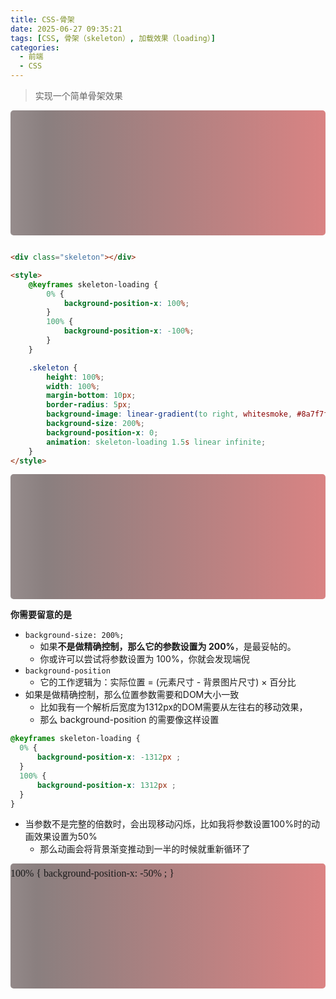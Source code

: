 ```yaml
---
title: CSS-骨架
date: 2025-06-27 09:35:21
tags: [CSS, 骨架（skeleton）, 加载效果（loading）]
categories:
  - 前端
  - CSS
---
```


<style>
    @keyframes css-skeleton-loading {
        0% {
            background-position-x: 100% ;
        }
        100% {
            background-position-x: -100% ;
        }
    }

    @keyframes css-skeleton-loading-2 {
        0% {
            background-position-x: 100% ;
        }
        100% {
            background-position-x: -50% ;
        }
    }
    .css-skeleton, .css-skeleton-2 {
        height: 100%;
        width: 100%;
        margin-bottom: 10px;
        border-radius: 5px;
        background-image: linear-gradient(to right, whitesmoke, #8a7f7f, #e38484);
        background-size: 200%;
        background-position-x: 0 ;
    }
    .css-skeleton {
        animation: css-skeleton-loading 1.5s linear infinite;
    }
    .css-skeleton-2 {
        animation: css-skeleton-loading-2 1.5s linear infinite;
    }
</style>

> 实现一个简单骨架效果

<div style="width: 100%; height: 200px" class="my-8">
    <div class="css-skeleton"></div>
</div>

<!--more-->

```html

<div class="skeleton"></div>

<style>
    @keyframes skeleton-loading {
        0% {
            background-position-x: 100%;
        }
        100% {
            background-position-x: -100%;
        }
    }

    .skeleton {
        height: 100%;
        width: 100%;
        margin-bottom: 10px;
        border-radius: 5px;
        background-image: linear-gradient(to right, whitesmoke, #8a7f7f, #e38484);
        background-size: 200%;
        background-position-x: 0;
        animation: skeleton-loading 1.5s linear infinite;
    }
</style>
```

<div style="width: 100%; height: 200px" class="my-8">
    <div class="css-skeleton"></div>
</div>

**你需要留意的是**
- <code>background-size: 200%;</code>
  - 如果**不是做精确控制，那么它的参数设置为 200%**，是最妥帖的。
  - 你或许可以尝试将参数设置为 100%，你就会发现端倪
- <code>background-position</code>
  - 它的工作逻辑为：实际位置 = (元素尺寸 - 背景图片尺寸) × 百分比
- 如果是做精确控制，那么位置参数需要和DOM大小一致
  - 比如我有一个解析后宽度为1312px的DOM需要从左往右的移动效果，
  - 那么 background-position 的需要像这样设置
```css
@keyframes skeleton-loading {
  0% {
      background-position-x: -1312px ;
  }
  100% {
      background-position-x: 1312px ;
  }
}
```

- 当参数不是完整的倍数时，会出现移动闪烁，比如我将参数设置100%时的动画效果设置为50%
  - 那么动画会将背景渐变推动到一半的时候就重新循环了

<div style="width: 100%; height: 200px" class="my-8">
    <div class="css-skeleton-2 d-flex justify-center align-center">
        <span style="background-color: transparent; font-family: cursive;line-height: 2; font-size: 16px">
100% {
    background-position-x: -50% ;
}
        </span>
    </div>
</div>